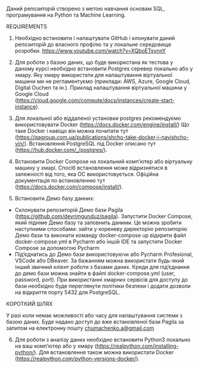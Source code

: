 Даний репозиторій створено з метою навчання основам SQL, програмування на Python та Machine Learning.

REQUIREMENTS

1. Необхідно встановити і налаштувати GitHub і клонувати даний репозиторій до власного профілю та у локальне середовище розробки.
https://www.youtube.com/watch?v=XQboETsynnY
2. Для роботи з базою даних, що буде використана як тестова у даному курсі необхідно встановити Postgres серевер локально або у хмару.
Яку хмару використати для налаштування віртуальної машини ми не регламентуємо (приклади: AWS, Azure, Google Cloud, Digital Ouchen та ін.).
Приклад налаштування віртуальної машини у Google Cloud (https://cloud.google.com/compute/docs/instances/create-start-instance).
3. Для локальної або віддаленої установки postgres рекомендуємо використовувати Docker (https://docs.docker.com/engine/install/)
Що таке Docker і навіщо він можна почитати тут (https://qagroup.com.ua/publications/shcho-take-docker-i-navishcho-vin/).
Встановлення PostgreSQL під Docker описано тут (https://hub.docker.com/_/postgres/). 
4. Встановити Docker Compose на локальний компʼютер або віртуальну машину у хмарі. Спосіб встановлення може відризнятися 
в залежності від того, яка ОС використовується. Офіційна документація по встановленню тут (https://docs.docker.com/compose/install/).

5. Встановити Демо базу данних:

- Склонувати репозиторій Демо бази Pagila (https://github.com/devrimgunduz/pagila).
Запустити Docker Compose, який підніме Демо базу та заповнить даними. Це можна зробити наступними способами:
зайти у кореневу директорію репозиторію Демо бази та виконати команду docker-compose up
відкрити файл docker-compose.yml в Pycharm або іншій IDE та запустити Docker Compose за допомогою Pycharm
- Підʼєднатись до Демо бази використовуючи або Pycharm Profesional, VSCode або DBeaver. За бажанням можна використати будь-який 
інший звичний клієнт роботи з базами даних. Креди для підʼєднання до демо бази можна знайти в файлі docker-compose.yml 
(user, password, port). При використанні хмарних сервісів для доступу до бази необхідно буде переглянути політики безпеки і 
додати дозволи на відкриття порту 5432 для PostgreSQL.

КОРОТКИЙ ШЛЯХ

У разі коли немає можливості або часу для налаштування системи з базою даних. Буде надано доступ до вже встановленої бази 
Pagila за запитом на електронну пошту chumachenko.a@gmail.com

6. Для роботи з аналізу даних необхідно встановити  Python3 локально на ваш компʼютер або у хмару (https://realpython.com/installing-python/). 
Для встановлення також можна використати Docker (https://realpython.com/python-versions-docker/).

